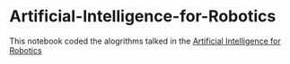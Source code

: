 # Artificial-Intelligence-for-Robotics

This notebook coded the alogrithms talked in the [Artificial Intelligence for Robotics](https://classroom.udacity.com/courses/cs373/lessons)
